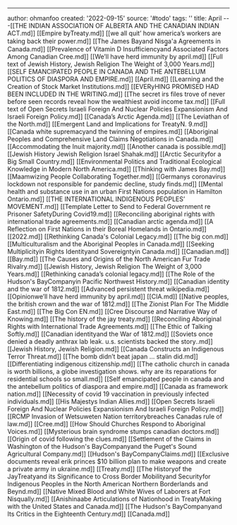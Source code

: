 ---
author: ohmanfoo
created: '2022-09-15'
source: '#todo'
tags: ''
title: April
---[[THE INDIAN ASSOCIATION OF ALBERTA AND THE CANADIAN INDIAN ACT.md]]
[[Empire byTreaty.md]]
[[we all quit’ how america’s workers are taking back their power.md]]
[[The James Bayand Nisg̲a'a Agreements in Canada.md]]
[[Prevalence of Vitamin D Insufficiencyand Associated Factors Among Canadian Cree.md]]
[[We’ll have herd immunity by april.md]]
[[Full text of Jewish History, Jewish Religion The Weight of 3,000 Years.md]]
[[SELF EMANCIPATED PEOPLE IN CANADA AND THE ANTEBELLUM POLITICS OF DIASPORA AND EMPIRE.md]]
[[April.md]]
[[Learning and the Creation of Stock Market Institutions.md]]
[[EVERyHING PROMISED HAD BEEN INCLUDED IN THE WRITING.md]]
[[The secret irs files trove of never before seen records reveal how the wealthiest avoid income tax.md]]
[[Full text of Open Secrets Israeli Foreign And Nuclear Policies Expansionism And Israeli Foreign Policy.md]]
[[Canada’s Arctic Agenda.md]]
[[The Leviathan of the North.md]]
[[Emergent Land and Implications for TreatyN. 9.md]]
[[Canada white supremacyand the twinning of empires.md]]
[[Aboriginal Peoples and Comprehensive Land Claims Negotiations in Canada.md]]
[[Accommodating the Inuit majority.md]]
[[Another canada is possible.md]]
[[Jewish History Jewish Religion Israel Shahak.md]]
[[Arctic Securityfor a Big Small Country.md]]
[[Environmental Politics and Traditional Ecological Knowledge in Modern North America.md]]
[[Thinking with James Bay.md]]
[[Maamwizing People Collaborating Together.md]]
[[Germanys coronavirus lockdown not responsible for pandemic decline, study finds.md]]
[[Mental health and substance use in an urban First Nations population in Hamilton Ontario.md]]
[[THE INTERNATIONAL INDIGENOUS PEOPLES’ MOVEMENT.md]]
[[Template Letter to Send to Federal Government re Prisoner SafetyDuring Covid19.md]]
[[Reconciling aboriginal rights with international trade agreements.md]]
[[Canadian arctic agenda.md]]
[[A Reflection on First Nations in their Boreal Homelands in Ontario.md]]
[[2022.md]]
[[Rethinking Canada's Colonial Legacy.md]]
[[The big con.md]]
[[Multiculturalism and the Aboriginal Peoples in Canada.md]]
[[Seeking Multiplicityin Rights Identityand Sovereigntyin Canada.md]]
[[Canadian.md]]
[[Bay.md]]
[[The Causes and Origins of the North American Fur Trade Rivalry.md]]
[[Jewish History, Jewish Religion The Weight of 3,000 Years.md]]
[[Rethinking canada’s colonial legacy.md]]
[[The Role of the Hudson's BayCompanyin Pacific Northwest History.md]]
[[Canadian identity and the war of 1812.md]]
[[Advanced persistent threat wikipedia.md]]
[[Opinionwe’ll have herd immunity by april.md]]
[[CIA.md]]
[[Native peoples, the british crown and the war of 1812.md]]
[[The Zionist Plan For The Middle East.md]]
[[The Big Con EN.md]]
[[Cree Discourse and Narrative Way of Knowing.md]]
[[The history of the jay treaty.md]]
[[Reconciling Aboriginal Rights with International Trade Agreements.md]]
[[The Ethic of Talking Softly.md]]
[[Canadian identityand the War of 1812.md]]
[[Soviets once denied a deadly anthrax lab leak. u.s. scientists backed the story..md]]
[[Jewish History, Jewish Religion.md]]
[[Canada Constructs an Indigenous Terror Threat.md]]
[[The bomb didn’t beat japan … stalin did.md]]
[[Differentiating indigenous citizenship.md]]
[[The catholic church in canada is worth billions, a globe investigation shows. why are its reparations for residential schools so small.md]]
[[Self emancipated people in canada and the antebellum politics of diaspora and empire.md]]
[[Canada as framework nation.md]]
[[Necessity of covid 19 vaccination in previously infected individuals.md]]
[[His Majestys Indian Allies.md]]
[[Open Secrets Israeli Foreign And Nuclear Policies Expansionism And Israeli Foreign Policy.md]]
[[RCMP Invasion of Wetsuweten Nation territorybreaches Canadas rule of law.md]]
[[Cree.md]]
[[How Should Churches Respond to Aboriginal Voices.md]]
[[Mysterious brain syndrome stumps canadian doctors.md]]
[[Origin of covid following the clues.md]]
[[Settlement of the Claims in Washington of the Hudson's BayCompanyand the Puget's Sound Agricultural Company.md]]
[[Hudson's BayCompanyClaims.md]]
[[Exclusive documents reveal erik princes $10 billion plan to make weapons and create a private army in ukraine.md]]
[[Treaty.md]]
[[The Historyof the JayTreatyand its Significance to Cross Border Mobilityand Securityfor Indigenous Peoples in the North American Northern Borderlands and Beynd.md]]
[[Native Mixed Blood and White Wives of Laborers at Fort Nisqually.md]]
[[Anishinaabe Articulations of Nationhood in TreatyMaking with the United States and Canada.md]]
[[The Hudson's BayCompanyand Its Critics in the Eighteenth Century.md]]
[[Canada.md]]

